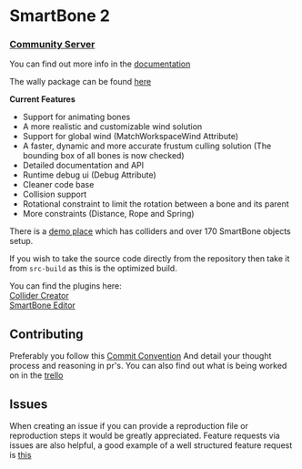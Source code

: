 # SmartBone 2

### [Community Server](https://discord.gg/MQEVR6vEwU)

You can find out more info in the [documentation](https://smartbone.org/docs/intro)

The wally package can be found [here](https://wally.run/package/jakeywastaken/smartbone-2)

**Current Features**

* Support for animating bones
* A more realistic and customizable wind solution
* Support for global wind (MatchWorkspaceWind Attribute)
* A faster, dynamic and more accurate frustum culling solution (The bounding box of all bones is now checked)
* Detailed documentation and API
* Runtime debug ui (Debug Attribute)
* Cleaner code base
* Collision support
* Rotational constraint to limit the rotation between a bone and its parent
* More constraints (Distance, Rope and Spring)

There is a [demo place](https://www.roblox.com/games/14405998010/Smartbone-2) which has colliders and over 170 SmartBone objects setup.

If you wish to take the source code directly from the repository then take it from `src-build` as this is the optimized build.

You can find the plugins here:<br />
[Collider Creator](https://create.roblox.com/marketplace/asset/15539103407/Collider-Creator%3Fkeyword=&pageNumber=&pagePosition=)<br />
[SmartBone Editor](https://create.roblox.com/marketplace/asset/15539148341/SmartBone-Editor%3Fkeyword=&pageNumber=&pagePosition=)<br />

## Contributing

Preferably you follow this [Commit Convention](https://www.conventionalcommits.org/en/v1.0.0/)
And detail your thought process and reasoning in pr's.
You can also find out what is being worked on in the [trello](https://trello.com/b/BN2jeG8L/smartbone-v2)

## Issues

When creating an issue if you can provide a reproduction file or reproduction steps it would be greatly appreciated.
Feature requests via issues are also helpful, a good example of a well structured feature request is [this](https://github.com/smartbone-org/SmartBone-2/issues/16)
